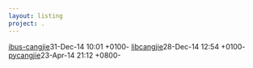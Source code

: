 ```yaml
---
layout: listing
project: .
---
```


<tr><td><a href="ibus-cangjie">ibus-cangjie</a></td><td>31-Dec-14 10:01 +0100</td><td>-</td></tr>
<tr><td><a href="libcangjie">libcangjie</a></td><td>28-Dec-14 12:54 +0100</td><td>-</td></tr>
<tr><td><a href="pycangjie">pycangjie</a></td><td>23-Apr-14 21:12 +0800</td><td>-</td></tr>
